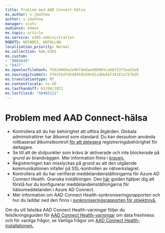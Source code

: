```yaml
---
title: Problem med AAD Connect-hälsa
ms.author: v-jmathew
author: v-jmathew
manager: scotv
audience: Admin
ms.topic: article
ms.service: o365-administration
ROBOTS: NOINDEX, NOFOLLOW
localization_priority: Normal
ms.collection: Adm_O365
ms.custom:
- "9004649"
- "8427"
ms.openlocfilehash: f5624069a2e96fde8aed08965ca6b753f3aad1e8
ms.sourcegitcommit: 5763fedfd5dd459249c81cdbb4af34181a757bd5
ms.translationtype: MT
ms.contentlocale: sv-SE
ms.lasthandoff: 03/04/2021
ms.locfileid: "50483121"
---
```

# <a name="problem-with-aad-connect-health"></a>Problem med AAD Connect-hälsa

- Kontrollera att du har behörighet att utföra åtgärden. Globala administratörer har åtkomst som standard. Du kan dessutom använda rollbaserad åtkomstkontroll [för att delegera](https://docs.microsoft.com/azure/active-directory/connect-health/active-directory-aadconnect-health-operations) registreringsbehörighet för deltagare.
- Se till att de slutpunkter som krävs är aktiverade och inte blockerade på grund av brandväggen. Mer information finns i [kraven.](https://docs.microsoft.com/azure/active-directory/hybrid/how-to-connect-health-agent-install)
- Registreringen kan misslyckas på grund av att den utgående kommunikationen infaller på SSL-kontrollen av nätverkslagret.
- Kontrollera att du har verifierat meddelandeinställningarna för Azure AD Connect Health. Granska inställningen. Den [här](https://docs.microsoft.com/azure/active-directory/hybrid/how-to-connect-health-operations) guiden hjälper dig att förstå hur du konfigurerar meddelandeinställningarna för hälsomeddelanden i Azure AD Connect.
- Mer information om AAD Connect Health-synkroniseringsrapporten och hur du laddar ned den finns i [synkroniseringsrapporten för objektnivå.](https://docs.microsoft.com/azure/active-directory/hybrid/how-to-connect-health-sync)

Om du vill felsöka AAD Connect Health-varningar följer du felsökningsguiden för [AAD Connect Health-varningar](https://docs.microsoft.com/azure/active-directory/hybrid/how-to-connect-health-data-freshness) om data freshness och för vanliga frågor, se Vanliga frågor om [AAD Connect Health-installationen.](https://docs.microsoft.com/azure/active-directory/hybrid/reference-connect-health-faq)
